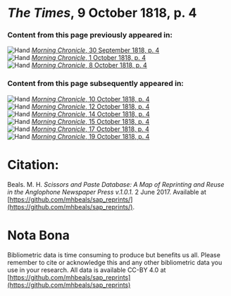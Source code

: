 # *The Times*, 9 October 1818, p. 4  
  
### Content from this page previously appeared in:  
![Hand](http://scissorsandpaste.net/wp-content/uploads/2017/06/smallhandpointer.png) [*Morning Chronicle*, 30 September 1818, p. 4](https://mhbeals.github.io/sap_html/Morning-Chronicle/Morning-Chronicle-30-September-1818-p-4)  
![Hand](http://scissorsandpaste.net/wp-content/uploads/2017/06/smallhandpointer.png) [*Morning Chronicle*, 1 October 1818, p. 4](https://mhbeals.github.io/sap_html/Morning-Chronicle/Morning-Chronicle-1-October-1818-p-4)  
![Hand](http://scissorsandpaste.net/wp-content/uploads/2017/06/smallhandpointer.png) [*Morning Chronicle*, 8 October 1818, p. 4](https://mhbeals.github.io/sap_html/Morning-Chronicle/Morning-Chronicle-8-October-1818-p-4)  
  
### Content from this page subsequently appeared in:  
![Hand](http://scissorsandpaste.net/wp-content/uploads/2017/06/smallhandpointer.png) [*Morning Chronicle*, 10 October 1818, p. 4](https://mhbeals.github.io/sap_html/Morning-Chronicle/Morning-Chronicle-10-October-1818-p-4)  
![Hand](http://scissorsandpaste.net/wp-content/uploads/2017/06/smallhandpointer.png) [*Morning Chronicle*, 12 October 1818, p. 4](https://mhbeals.github.io/sap_html/Morning-Chronicle/Morning-Chronicle-12-October-1818-p-4)  
![Hand](http://scissorsandpaste.net/wp-content/uploads/2017/06/smallhandpointer.png) [*Morning Chronicle*, 14 October 1818, p. 4](https://mhbeals.github.io/sap_html/Morning-Chronicle/Morning-Chronicle-14-October-1818-p-4)  
![Hand](http://scissorsandpaste.net/wp-content/uploads/2017/06/smallhandpointer.png) [*Morning Chronicle*, 15 October 1818, p. 4](https://mhbeals.github.io/sap_html/Morning-Chronicle/Morning-Chronicle-15-October-1818-p-4)  
![Hand](http://scissorsandpaste.net/wp-content/uploads/2017/06/smallhandpointer.png) [*Morning Chronicle*, 17 October 1818, p. 4](https://mhbeals.github.io/sap_html/Morning-Chronicle/Morning-Chronicle-17-October-1818-p-4)  
![Hand](http://scissorsandpaste.net/wp-content/uploads/2017/06/smallhandpointer.png) [*Morning Chronicle*, 19 October 1818, p. 4](https://mhbeals.github.io/sap_html/Morning-Chronicle/Morning-Chronicle-19-October-1818-p-4)  


# Citation: 

Beals. M. H. *Scissors and Paste Database: A Map of Reprinting and Reuse in the Anglophone Newspaper Press v.1.0.1.* 2 June 2017. Available at [https://github.com/mhbeals/sap_reprints/](https://github.com/mhbeals/sap_reprints/). 

# Nota Bona

Bibliometric data is time consuming to produce but benefits us all. Please remember to cite or acknowledge this and any other bibliometric data you use in your research. All data is available CC-BY 4.0 at [https://github.com/mhbeals/sap_reprints](https://github.com/mhbeals/sap_reprints)